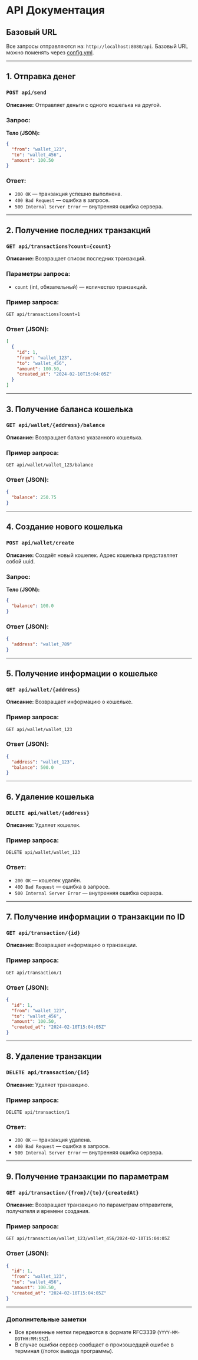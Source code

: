 # API Документация

## Базовый URL
Все запросы отправляются на: `http://localhost:8080/api`.
Базовый URL можно поменять через [config.yml](../config/config.yml).

---

## 1. Отправка денег
### `POST api/send`
**Описание:** Отправляет деньги с одного кошелька на другой.

### **Запрос:**
**Тело (JSON):**
```json
{
  "from": "wallet_123",
  "to": "wallet_456",
  "amount": 100.50
}
```

### **Ответ:**
- `200 OK` — транзакция успешно выполнена.
- `400 Bad Request` — ошибка в запросе.
- `500 Internal Server Error` — внутренняя ошибка сервера.

---

## 2. Получение последних транзакций
### `GET api/transactions?count={count}`
**Описание:** Возвращает список последних транзакций.

### **Параметры запроса:**
- `count` (int, обязательный) — количество транзакций.

### **Пример запроса:**
```
GET api/transactions?count=1
```

### **Ответ (JSON):**
```json
[
  {
    "id": 1,
    "from": "wallet_123",
    "to": "wallet_456",
    "amount": 100.50,
    "created_at": "2024-02-10T15:04:05Z"
  }
]
```

---

## 3. Получение баланса кошелька
### `GET api/wallet/{address}/balance`
**Описание:** Возвращает баланс указанного кошелька.

### **Пример запроса:**
```
GET api/wallet/wallet_123/balance
```

### **Ответ (JSON):**
```json
{
  "balance": 250.75
}
```

---

## 4. Создание нового кошелька
### `POST api/wallet/create`
**Описание:** Создаёт новый кошелек. Адрес кошелька представляет собой uuid.

### **Запрос:**
**Тело (JSON):**
```json
{
  "balance": 100.0
}
```

### **Ответ (JSON):**
```json
{
  "address": "wallet_789"
}
```

---

## 5. Получение информации о кошельке
### `GET api/wallet/{address}`
**Описание:** Возвращает информацию о кошельке.

### **Пример запроса:**
```
GET api/wallet/wallet_123
```

### **Ответ (JSON):**
```json
{
  "address": "wallet_123",
  "balance": 500.0
}
```

---

## 6. Удаление кошелька
### `DELETE api/wallet/{address}`
**Описание:** Удаляет кошелек.

### **Пример запроса:**
```
DELETE api/wallet/wallet_123
```

### **Ответ:**
- `200 OK` — кошелек удалён.
- `400 Bad Request` — ошибка в запросе.
- `500 Internal Server Error` — внутренняя ошибка сервера.

---

## 7. Получение информации о транзакции по ID
### `GET api/transaction/{id}`
**Описание:** Возвращает информацию о транзакции.

### **Пример запроса:**
```
GET api/transaction/1
```

### **Ответ (JSON):**
```json
{
  "id": 1,
  "from": "wallet_123",
  "to": "wallet_456",
  "amount": 100.50,
  "created_at": "2024-02-10T15:04:05Z"
}
```

---

## 8. Удаление транзакции
### `DELETE api/transaction/{id}`
**Описание:** Удаляет транзакцию.

### **Пример запроса:**
```
DELETE api/transaction/1
```

### **Ответ:**
- `200 OK` — транзакция удалена.
- `400 Bad Request` — ошибка в запросе.
- `500 Internal Server Error` — внутренняя ошибка сервера.

---

## 9. Получение транзакции по параметрам
### `GET api/transaction/{from}/{to}/{createdAt}`
**Описание:** Возвращает транзакцию по параметрам отправителя, получателя и времени создания.

### **Пример запроса:**
```
GET api/transaction/wallet_123/wallet_456/2024-02-10T15:04:05Z
```

### **Ответ (JSON):**
```json
{
  "id": 1,
  "from": "wallet_123",
  "to": "wallet_456",
  "amount": 100.50,
  "created_at": "2024-02-10T15:04:05Z"
}
```

---

### Дополнительные заметки
- Все временные метки передаются в формате RFC3339 (`YYYY-MM-DDTHH:MM:SSZ`).
- В случае ошибки сервер сообщает о произошедщей ошибке в терминал (/поток вывода программы).

